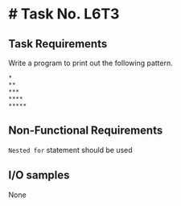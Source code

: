# # Task No. L6T3

## Task Requirements
Write a program to print out the following pattern.

```
*
**
***
****
*****
```

## Non-Functional Requirements

`Nested for` statement should be used

## I/O samples

None
